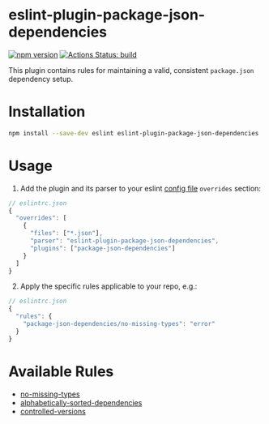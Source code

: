 # eslint-plugin-package-json-dependencies

[![npm version](https://badge.fury.io/js/eslint-plugin-package-json-dependencies.svg)](https://badge.fury.io/js/eslint-plugin-package-json-dependencies)
[![Actions Status: build](https://github.com/idan-at/eslint-plugin-package-json-dependencies/workflows/test/badge.svg)](https://github.com/idan-at/eslint-plugin-package-json-dependencies/actions?query=workflow%3A"test")


This plugin contains rules for maintaining a valid, consistent `package.json` dependency setup.

# Installation

```bash
npm install --save-dev eslint eslint-plugin-package-json-dependencies
```

# Usage

1. Add the plugin and its parser to your eslint [config file](https://eslint.org/docs/user-guide/configuring/configuration-files) `overrides` section:
```js
// eslintrc.json
{
  "overrides": [
    {
      "files": ["*.json"],
      "parser": "eslint-plugin-package-json-dependencies",
      "plugins": ["package-json-dependencies"]
    }
  ]
}
```

2. Apply the specific rules applicable to your repo, e.g.:
```js
// eslintrc.json
{
  "rules": {
    "package-json-dependencies/no-missing-types": "error"
  }
}
```

# Available Rules

- [no-missing-types](https://github.com/idan-at/eslint-plugin-package-json-dependencies/blob/master/docs/rules/no-missing-types.md)
- [alphabetically-sorted-dependencies](https://github.com/idan-at/eslint-plugin-package-json-dependencies/blob/master/docs/rules/alphabetically-sorted-dependencies.md)
- [controlled-versions](https://github.com/idan-at/eslint-plugin-package-json-dependencies/blob/master/docs/rules/controlled-versions.md)
